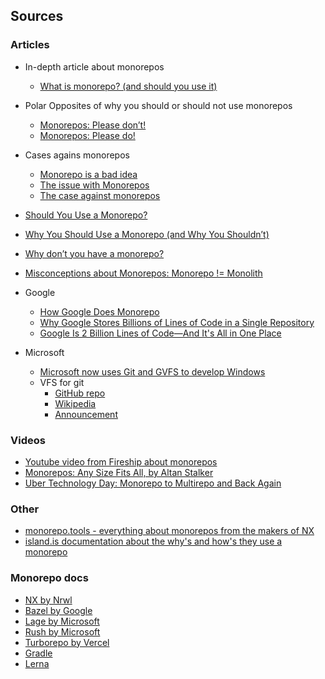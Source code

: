 ## **Sources**

### Articles

- In-depth article about monorepos
  - [What is monorepo? (and should you use it)](https://semaphoreci.com/blog/what-is-monorepo)
- Polar Opposites of why you should or should not use monorepos
  - [Monorepos: Please don’t!](https://medium.com/@mattklein123/monorepos-please-dont-e9a279be011b)
  - [Monorepos: Please do!](https://medium.com/@adamhjk/monorepo-please-do-3657e08a4b70)
- Cases agains monorepos
  - [Monorepo is a bad idea](https://alexey-soshin.medium.com/monorepo-is-a-bad-idea-5e587e848a07)
  - [The issue with Monorepos](https://www.squash.io/the-issue-with-monorepos/)
  - [The case against monorepos](https://www.infoworld.com/article/3638860/the-case-against-monorepos.html)
- [Should You Use a Monorepo?](https://www.cloudsavvyit.com/11584/should-you-use-a-monorepo/)
- [Why You Should Use a Monorepo (and Why You Shouldn’t)](https://lembergsolutions.com/blog/why-you-should-use-monorepo-and-why-you-shouldnt)
- [Why don’t you have a monorepo?](https://www.works-hub.com/learn/why-dont-you-have-a-monorepo-421ed)
- [Misconceptions about Monorepos: Monorepo != Monolith](https://blog.nrwl.io/misconceptions-about-monorepos-monorepo-monolith-df1250d4b03c)
- Google

  - [How Google Does Monorepo](https://qeunit.com/blog/how-google-does-monorepo/)
  - [Why Google Stores Billions of Lines of Code in a Single Repository](https://cacm.acm.org/magazines/2016/7/204032-why-google-stores-billions-of-lines-of-code-in-a-single-repository/fulltext)
  - [Google Is 2 Billion Lines of Code—And It's All in One Place](https://www.wired.com/2015/09/google-2-billion-lines-codeand-one-place/)

- Microsoft
  - [Microsoft now uses Git and GVFS to develop Windows](http://tcrn.ch/2rAlIk3)
  - VFS for git
    - [GitHub repo](https://github.com/microsoft/VFSForGit)
    - [Wikipedia](https://en.wikipedia.org/wiki/Virtual_File_System_for_Git)
    - [Announcement](https://devblogs.microsoft.com/devops/announcing-gvfs-git-virtual-file-system/)

### Videos

- [Youtube video from Fireship about monorepos](https://youtu.be/9iU_IE6vnJ8)
- [Monorepos: Any Size Fits All, by Altan Stalker](https://www.youtube.com/watch?v=elKsZvowdok)
- [Uber Technology Day: Monorepo to Multirepo and Back Again](https://youtu.be/lV8-1S28ycM)

### Other

- [monorepo.tools - everything about monorepos from the makers of NX](https://monorepo.tools/)
- [island.is documentation about the why's and how's they use a monorepo](https://docs.devland.is/technical-overview/monorepo)

### Monorepo docs

- [NX by Nrwl](https://nx.dev/docs)
- [Bazel by Google](https://bazel.build/start/getting-started)
- [Lage by Microsoft](https://microsoft.github.io/lage/)
- [Rush by Microsoft](https://rushstack.io/)
- [Turborepo by Vercel](https://turborepo.org/docs)
- [Gradle](https://docs.gradle.org/)
- [Lerna](https://lerna.js.org/)
